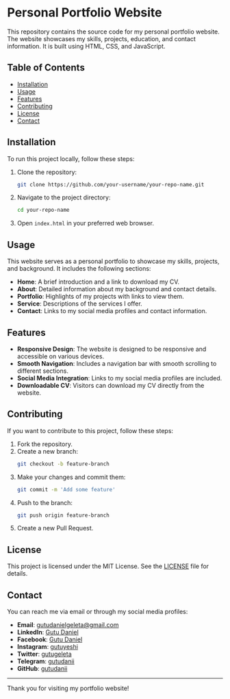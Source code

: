 # Personal Portfolio Website

This repository contains the source code for my personal portfolio website. The website showcases my skills, projects, education, and contact information. It is built using HTML, CSS, and JavaScript.

## Table of Contents

- [Installation](#installation)
- [Usage](#usage)
- [Features](#features)
- [Contributing](#contributing)
- [License](#license)
- [Contact](#contact)

## Installation

To run this project locally, follow these steps:

1. Clone the repository:
    ```bash
    git clone https://github.com/your-username/your-repo-name.git
    ```
2. Navigate to the project directory:
    ```bash
    cd your-repo-name
    ```

3. Open `index.html` in your preferred web browser.

## Usage

This website serves as a personal portfolio to showcase my skills, projects, and background. It includes the following sections:

- **Home**: A brief introduction and a link to download my CV.
- **About**: Detailed information about my background and contact details.
- **Portfolio**: Highlights of my projects with links to view them.
- **Service**: Descriptions of the services I offer.
- **Contact**: Links to my social media profiles and contact information.

## Features

- **Responsive Design**: The website is designed to be responsive and accessible on various devices.
- **Smooth Navigation**: Includes a navigation bar with smooth scrolling to different sections.
- **Social Media Integration**: Links to my social media profiles are included.
- **Downloadable CV**: Visitors can download my CV directly from the website.

## Contributing

If you want to contribute to this project, follow these steps:

1. Fork the repository.
2. Create a new branch:
    ```bash
    git checkout -b feature-branch
    ```
3. Make your changes and commit them:
    ```bash
    git commit -m 'Add some feature'
    ```
4. Push to the branch:
    ```bash
    git push origin feature-branch
    ```
5. Create a new Pull Request.

## License

This project is licensed under the MIT License. See the [LICENSE](LICENSE) file for details.

## Contact

You can reach me via email or through my social media profiles:

- **Email**: [gutudanielgeleta@gmail.com](mailto:gutudanielgeleta@gmail.com)
- **LinkedIn**: [Gutu Daniel](https://www.linkedin.com/in/gutu-daniel/)
- **Facebook**: [Gutu Daniel](https://www.facebook.com/gutu.daniel.980/)
- **Instagram**: [gutuyeshi](https://www.instagram.com/gutuyeshi/)
- **Twitter**: [gutugeleta](https://twitter.com/gutugeleta/)
- **Telegram**: [gutudanii](http://t.me/gutudanii/)
- **GitHub**: [gutudanii](https://github.com/gutudanii/)

---

Thank you for visiting my portfolio website!
